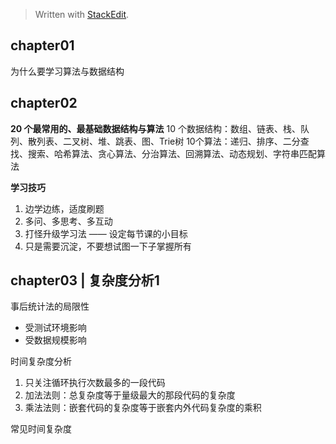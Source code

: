 


> Written with [StackEdit](https://stackedit.io/).

## chapter01

为什么要学习算法与数据结构



## chapter02
**20 个最常用的、最基础数据结构与算法**
10 个数据结构：数组、链表、栈、队列、散列表、二叉树、堆、跳表、图、Trie树
10个算法：递归、排序、二分查找、搜索、哈希算法、贪心算法、分治算法、回溯算法、动态规划、字符串匹配算法

**学习技巧**
1. 边学边练，适度刷题
2. 多问、多思考、多互动
3. 打怪升级学习法 —— 设定每节课的小目标
4. 只是需要沉淀，不要想试图一下子掌握所有


## chapter03 | 复杂度分析1

事后统计法的局限性
* 受测试环境影响
* 受数据规模影响

时间复杂度分析
1. 只关注循环执行次数最多的一段代码
2. 加法法则：总复杂度等于量级最大的那段代码的复杂度
3. 乘法法则：嵌套代码的复杂度等于嵌套内外代码复杂度的乘积

常见时间复杂度

<!--stackedit_data:
eyJoaXN0b3J5IjpbLTM0MjAwOTY2NSwtNzU4NjQzNjUsLTEzNz
UyNDgzMTIsNzAzMTEwMjMyXX0=
-->